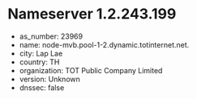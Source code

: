# Nameserver 1.2.243.199

* as_number: 23969
* name: node-mvb.pool-1-2.dynamic.totinternet.net.
* city: Lap Lae
* country: TH
* organization: TOT Public Company Limited
* version: Unknown
* dnssec: false
